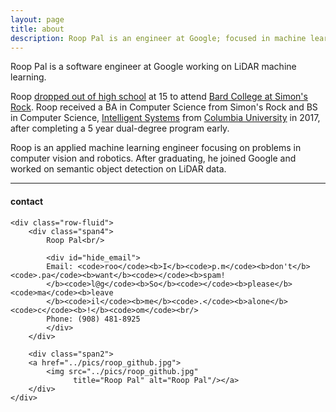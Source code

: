 ```yaml
---
layout: page
title: about
description: Roop Pal is an engineer at Google; focused in machine learning, computer vision, and robotics.
---
```


Roop Pal is a software engineer at Google working on LiDAR machine learning.

Roop [dropped out of high school](https://www.mycentraljersey.com/story/news/local/2015/09/02/rutgers-alumni-international-dance-conference/71623358/)
at 15 to attend [Bard College at Simon's Rock](https://simons-rock.edu/).
Roop received a BA in Computer Science from Simon's Rock and BS in Computer Science,
[Intelligent Systems](https://bulletin.engineering.columbia.edu/track-3-intelligent-systems-track)
from [Columbia University](https://www.columbia.edu/) in 2017, after completing a 5 year dual-degree program early.

Roop is an applied machine learning engineer focusing on problems in computer vision and
robotics. After graduating, he joined Google and worked on semantic object 
detection on LiDAR data.

---

<div class="container">
<h4><a name="contact"></a>contact</h4>

    <div class="row-fluid">
        <div class="span4">
            Roop Pal<br/>

            <div id="hide_email">
            Email: <code>roo</code><b>I</b><code>p.m</code><b>don't</b><code>.pa</code><b>want</b><code></code><b>spam!
            </b><code>l@g</code><b>So</b><code></code><b>please</b><code>ma</code><b>leave
            </b><code>il</code><b>me</b><code>.</code><b>alone</b><code>c</code><b>!</b><code>om</code><br/>
            Phone: (908) 481-8925
            </div>
        </div>

        <div class="span2">
        <a href="../pics/roop_github.jpg">
            <img src="../pics/roop_github.jpg"
                  title="Roop Pal" alt="Roop Pal"/></a>
        </div>
    </div>
</div>
